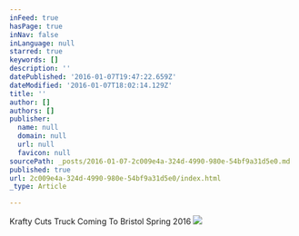 ```yaml
---
inFeed: true
hasPage: true
inNav: false
inLanguage: null
starred: true
keywords: []
description: ''
datePublished: '2016-01-07T19:47:22.659Z'
dateModified: '2016-01-07T18:02:14.129Z'
title: ''
author: []
authors: []
publisher:
  name: null
  domain: null
  url: null
  favicon: null
sourcePath: _posts/2016-01-07-2c009e4a-324d-4990-980e-54bf9a31d5e0.md
published: true
url: 2c009e4a-324d-4990-980e-54bf9a31d5e0/index.html
_type: Article

---
```

Krafty Cuts Truck Coming To Bristol Spring 2016
![](https://the-grid-user-content.s3-us-west-2.amazonaws.com/cad8c094-a8be-45ed-8222-905ee403b772.jpg)